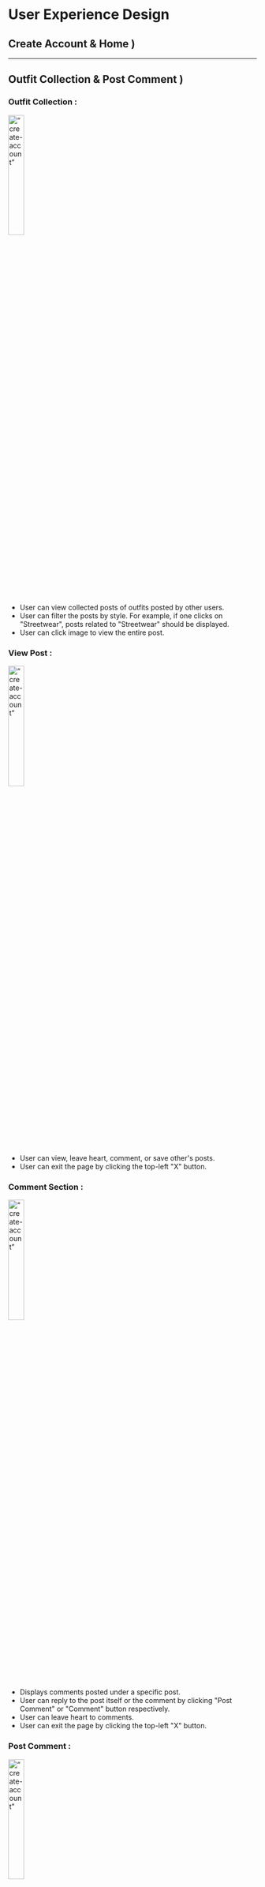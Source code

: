 # User Experience Design

<!-- This repository contains instructions and files for two assignments that together comprise the user experience design phase of a web app.

Replace the contents of this file with the completed assignments, as described in: -->

<!-- - [app map & wireframe instructions](instructions-0a-app-map-wireframes.md).
- [prototype instructions](instructions-0b-prototyping.md) -->

<!-- For the wireframe diagrams, include the title of each diagram, as well as a simple explanation of the purpose of the screen it represents.
Any functionality of the screen that is not obvious should be written into the document. -->

## **Create Account & Home )**

---

## **Outfit Collection & Post Comment )**

### Outfit Collection :

<img src="./ux-design/1a-outfit-collection.png" alt= “create-account” width="25%"> <br/>

- User can view collected posts of outfits posted by other users.
- User can filter the posts by style. For example, if one clicks on "Streetwear", posts related to "Streetwear" should be displayed.
- User can click image to view the entire post.

### View Post :

<img src="./ux-design/1b-view-post.png" alt= “create-account” width="25%"> <br/>

- User can view, leave heart, comment, or save other's posts.
- User can exit the page by clicking the top-left "X" button.

### Comment Section :

<img src="./ux-design/1c-comment-section.png" alt= “create-account” width="25%"> <br/>

- Displays comments posted under a specific post.
- User can reply to the post itself or the comment by clicking "Post Comment" or "Comment" button respectively.
- User can leave heart to comments.
- User can exit the page by clicking the top-left "X" button.

### Post Comment :

<img src="./ux-design/1d-post-comment-overlay.png" alt= “create-account” width="25%"> <br/>

- Overlay appears when user clicks on "Post Comment" button in the Comment Section.
- User can type one's comment and post to engage in other's post.
  User can exit the page by clicking the top-left "X" button.

---

## Share Outfit

### Share outfit


<img src="./ux-design/2a-share-outfit.png" alt= “share-outfit” width="25%"> <br/>

- Displayed when user decides to create a post to appear on feed
- User can choose to select video(s) and photo(s)
- User presses "Style", which takes them to the Choose Style page
- User presses "Add Location" which takes them to the Add Location Page
- User can type a caption to be published
- Pressing "Post" will publish the outfit onto their feed and onto their profile
- Pressing "x" will exit the Share Outfit page

### Choose style

<img src="./ux-design/2b-choose-style.png" alt= “choose-style” width="25%"> <br/>

- Displayed when User chooses to select a style that best describes the outit on the Share Outfit Page
- User can search for an existing style to choose from list, or choose from a list of all styles
- Published alongside the image(s) chosen by the User

### Choose location

<img src="./ux-design/2c-search-location.png" alt= “choose-location” width="25%"> <br/>

- Displayed when User chooses to select a location on the Share Outfit Page
- User can search from saved location or from current location (using the Arrow on the upper right-hand corner)
- User can also choose to add a store
- Pressing "x" will take the user back to the previous page (Share Outfit)
- Published alongside the image(s) chosen by the User

### Add Location (Overlay)

<img src="./ux-design/2d-add-location-overlay.png" alt= “add-location-overlay” width="25%"> <br/>

- Displayed as an overlay when User chooses to add a location on the Choose Location Page
- User inputs store name, address, open hours, and the business phone number
- User can use current location to input store details (using the Arrow on the upper right-hand corner)
- Pressing "x" will close the overlay (displaying the Choose Location Page)
- User can save the new location using the "Save" button
- Published alongside the image(s) chosen by the User

## Saved Items & Discussion Posts

### Saved Items:
<img src="./ux-design/3a-saved-items.png" alt = "Saved Items" width = "25%"> <br/>
- User can view their saved outfit posts and discussion threads in the "Saved" page. 
- Press "View All" to see an expanded view of the discussions or collections saved.
- User may click on individual item and post to see their details.
- Navigation bar is at the bottom of the screen.
- User can exit the page by clicking the top-left "X" button.

### Discussion Feed:
<img src="./ux-design/3b-discussion-feed.png" alt = "Discussion Feed" width = "25%"> <br/>
- Search for posts using the bar at the top.
- Displays discussion posts with author information, date, title, and a pre-view of the post.
- User may sort discussion posts by most recent or most popular.
- Like a post by clicking on the heart icon at the bottom left 
- Leave comments for a post by clicking on the message icon. User will enter the comment section of the post.
- Post new discussion posts using the "post" button at the bottom.

### Post Discussion:
<img src="./ux-design/3c-post-discussion.png" alt = "Post discussion" width = "25%"> <br/>

- Displays a form that requires title and the text of a discussion post.
- User can return to the previous the page by clicking the top-left "X" button.


---
## **View and Edit User Profile **
### View User's Own Profile: Outfits Version:
<img src="./ux-design/4a-user-profile-my-view.png" alt= "profile-own-view" width="25%"> <br/>
- User can view their own profile, which includes a profile picture, a bio, and their uploaded
outfits.
- User can click "Discussion Posts" to view their uploaded discussion posts instead of their outgits.
- User can click image to view the entire post.
- Overlay appears when user clicks on "Edit Profile" button. 

### Edit Profile :
<img src="./ux-design/4b-user-profile-edit.png" alt= "edit-profile" width="25%"> <br/>
- User can edit certain profile features, including their username, style, favorite thrift, and
biography.
- User can type in new responses for each feature.
- User can change their profile picture by clicking the "+" button at the top of the screen.
- The user can either click the "Done" button at the top right to save changes and exit,
or the "X" button at the top left to discard changes and exit. 

### View Another User's Profile (Outfits) :
<img src="./ux-design/4c-user-profile-outfits-other-view.png" alt= "profile-other-view-out" width="25%"> <br/>
- User can view another user's profile and their profile features, like their profile picture,
bio, and uploaded outfits.
- User can click "Discussion Posts" to view uploaded discussion posts instead of outfits.
- User can click image to view entire post.
- User can click the "Follow" button next to follow the user.

### View Another User's Profile (Discussion Posts):
<img src="./ux-design/4d-user-profile-discussion-other-view.png" alt= "profile-other-view-disc" width="25%"> <br>
- User can view the uploaded discussion posts of a profile rather than outfits.
- User can click the "Outfits button to return to viewing the profile's outfits.

